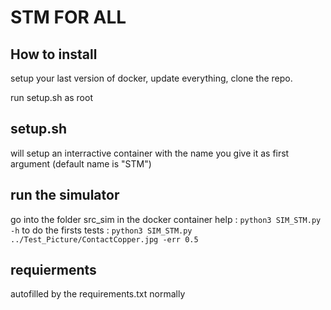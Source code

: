 # STM FOR ALL 

## How to install
setup your last version of docker, update everything, clone the repo.

run setup.sh as root

## setup.sh 
will setup an interractive container with the name you give it as first argument (default name is "STM")



## run the simulator 
go into the folder src_sim in the docker container
help : 
```python3 SIM_STM.py -h```
to do the firsts tests : 
```python3 SIM_STM.py ../Test_Picture/ContactCopper.jpg -err 0.5```

## requierments 
autofilled by the requirements.txt normally


